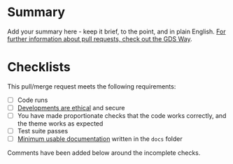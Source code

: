 # Summary

Add your summary here - keep it brief, to the point, and in plain English. [For further
information about pull requests, check out the GDS
Way](https://gds-way.cloudapps.digital/standards/pull-requests.html).

# Checklists

<!--
These are DO-CONFIRM checklists; it CONFIRMs that you have DOne each item.

Outstanding actions should be completed before reviewers are assigned; if actions are
irrelevant, please try and add a comment stating why.

Incomplete pull/merge requests MAY be blocked until actions are resolved, or closed at
the reviewers' discretion.
-->

This pull/merge request meets the following requirements:

- [ ] Code runs
- [ ] [Developments are ethical][data-ethics-framework] and secure
- [ ] You have made proportionate checks that the code works correctly, and the theme
  works as expected
- [ ] Test suite passes
- [ ] [Minimum usable documentation][agilemodeling] written in the `docs` folder

Comments have been added below around the incomplete checks.

[agilemodeling]: http://agilemodeling.com/essays/documentLate.htm
[data-ethics-framework]: https://www.gov.uk/government/publications/data-ethics-framework
